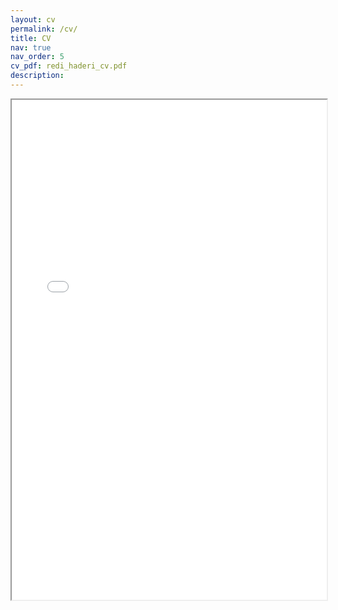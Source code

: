 ```yaml
---
layout: cv
permalink: /cv/
title: CV
nav: true
nav_order: 5
cv_pdf: redi_haderi_cv.pdf
description:
---
```


<div style="width: 100%; height:800">
<iframe src="{{site.url}}/assets/pdf/redi_haderi_cv.pdf" width="100%" height="800"></iframe>
</div>
